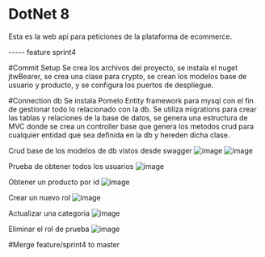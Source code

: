 # DotNet 8

Esta es la web api para peticiones de la plataforma de ecommerce.

----- feature sprint4

#Commit Setup
Se crea los archivos del proyecto, se instala el nuget jtwBearer, se crea una clase para crypto, 
se crean los modelos base de usuario y producto, y se configura los puertos de despliegue.

#Connection db
Se instala Pomelo Entity framework para mysql con el fin de gestionar todo lo relacionado con la db. 
Se utiliza migrations para crear las tablas y relaciones de la base de datos, se genera una estructura
de MVC donde se crea un controller base que genera los metodos crud para cualquier entidad que sea 
definida en  la db y hereden dicha clase.

Crud base de los modelos de db vistos desde swagger
![image](https://github.com/user-attachments/assets/ff3900b1-8033-4b21-8d6b-b91b539f48d4)
![image](https://github.com/user-attachments/assets/71e8d017-ca5c-4586-a297-e334cdbd7b40)

Prueba de obtener todos los usuarios
![image](https://github.com/user-attachments/assets/5c192d3f-58fb-4bb9-a08d-73c4aeada95a)

Obtener un producto por id
![image](https://github.com/user-attachments/assets/aac87d23-6518-402d-90a6-095c86d80bc3)

Crear un nuevo rol
![image](https://github.com/user-attachments/assets/eb343b32-c1ed-4ccd-ab9c-752693abe8c4)

Actualizar una categoria
![image](https://github.com/user-attachments/assets/0a4d9e84-375d-4ed9-8c9e-c54f87e57918)

Eliminar el rol de prueba
![image](https://github.com/user-attachments/assets/c8c0e9ea-b3a2-410b-806d-80a033ca4f8e)

#Merge feature/sprint4 to master

